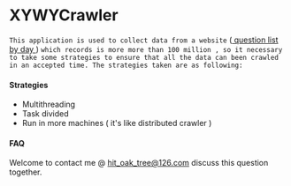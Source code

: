 # XYWYCrawler


```This application is used to collect data from a website``` ([ question list by day ](http://club.xywy.com/keshi/1.html)) ```which records is more more than 100 million , so it necessary to take some strategies to ensure that all the data can been crawled in an accepted time. The strategies taken are as following:```

#### Strategies
* Multithreading
* Task divided
* Run in more machines ( it's like distributed crawler )

#### FAQ
Welcome to contact me @ [hit_oak_tree@126.com](mailto:hit_oak_tree@126.com) discuss this question together.
